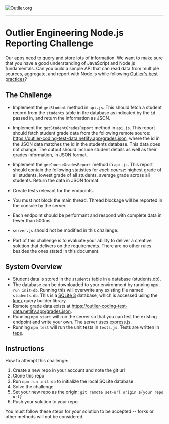 ![Outlier.org](https://i.imgur.com/vJowpL1.png)

---

# Outlier Engineering Node.js Reporting Challenge

Our apps need to query and store lots of information. We want to make sure that you have a good understanding of JavaScript and Node.js fundamentals. Can you build a simple API that can read data from multiple sources, aggregate, and report with Node.js while following [Outlier's best practices](https://github.com/outlier-org/onboarding/blob/master/README.md#engineering-onboarding-guide)?

## The Challenge

- Implement the `getStudent` method in `api.js`. This should fetch a student record from the `students` table in the database as indicated by the `id` passed in, and return the information as JSON.

- Implement the `getStudentGradesReport` method in `api.js`. This report should fetch student grade data from the following remote source: https://outlier-coding-test-data.netlify.app/grades.json, where the id in the JSON data matches the id in the students database. This data does not change. The output should include student details as well as their grades information, in JSON format.

- Implement the `getCourseGradesReport` method in `api.js`. This report should contain the following statistics for *each course*: highest grade of all students, lowest grade of all students, average grade across all students. Return the data in JSON format.

- Create tests relevant for the endpoints.

- You must not block the main thread. Thread blockage will be reported in the console by the server.

- Each endpoint should be performant and respond with complete data in fewer than 500ms.

- `server.js` should not be modified in this challenge.

- Part of this challenge is to evaluate your ability to deliver a creative solution that delivers on the requirements. There are no other rules besides the ones stated in this document.

## System Overview
  - Student data is stored in the `students` table in a database (students.db).
  - The database can be downloaded to your environment by running `npm run init-db`. Running this will overwrite any existing file named `students.db`. This is a [SQLite 3](https://www.sqlite.org/index.html) database, which is accessed using the [knex](https://github.com/knex/knex) query builder library.
  - Remote grade data exists at https://outlier-coding-test-data.netlify.app/grades.json.
  - Running `npm start` will run the server so that you can test the existing endpoint and write your own. The server uses [express.js](https://expressjs.com/). 
  - Running `npm test` will run the unit tests in `tests.js`. Tests are written in [tape](https://github.com/substack/tape).
  

## Instructions

How to attempt this challenge:

1) Create a new repo in your account and note the git url
2) Clone this repo
3) Run `npm run init-db` to initialize the local SQLite database
4) Solve the challenge
5) Set your new repo as the origin: `git remote set-url origin ${your repo url}`
6) Push your solution to your repo

You must follow these steps for your solution to be accepted -- forks or other methods will not be considered.
